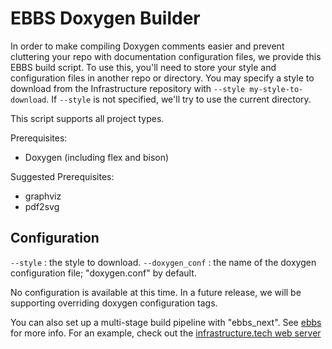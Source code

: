 # EBBS Doxygen Builder

In order to make compiling Doxygen comments easier and prevent cluttering your repo with documentation configuration files, we provide this EBBS build script. To use this, you'll need to store your style and configuration files in another repo or directory. You may specify a style to download from the Infrastructure repository with `--style my-style-to-download`. If `--style` is not specified, we'll try to use the current directory.

This script supports all project types.

Prerequisites:
* Doxygen (including flex and bison)

Suggested Prerequisites:
* graphviz
* pdf2svg

## Configuration

`--style` : the style to download.
`--doxygen_conf` : the name of the doxygen configuration file; "doxygen.conf" by default.

No configuration is available at this time. In a future release, we will be supporting overriding doxygen configuration tags.

You can also set up a multi-stage build pipeline with "ebbs_next". See [ebbs](https://github.com/eons-dev/bin_ebbs) for more info.
For an example, check out the [infrastructure.tech web server](https://github.com/infrastructure-tech/srv_infrastructure)